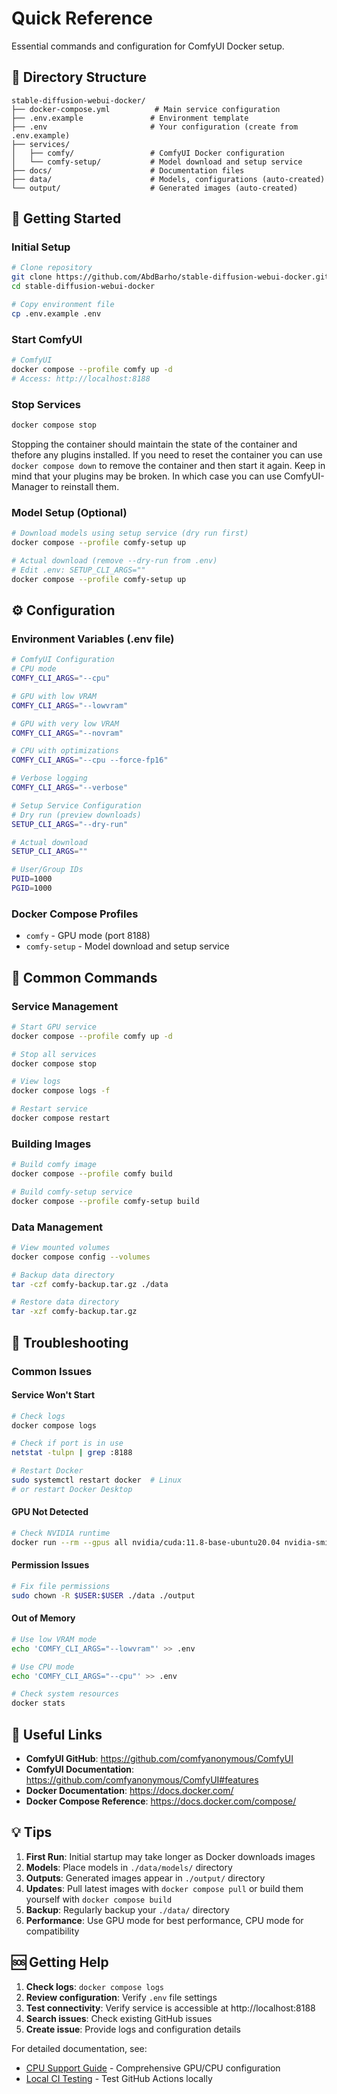 # Quick Reference

Essential commands and configuration for ComfyUI Docker setup.

## 📁 Directory Structure

```
stable-diffusion-webui-docker/
├── docker-compose.yml          # Main service configuration
├── .env.example               # Environment template
├── .env                       # Your configuration (create from .env.example)
├── services/
│   ├── comfy/                 # ComfyUI Docker configuration
│   └── comfy-setup/           # Model download and setup service
├── docs/                      # Documentation files
├── data/                      # Models, configurations (auto-created)
└── output/                    # Generated images (auto-created)
```

## 🚀 Getting Started

### Initial Setup
```bash
# Clone repository
git clone https://github.com/AbdBarho/stable-diffusion-webui-docker.git
cd stable-diffusion-webui-docker

# Copy environment file
cp .env.example .env
```

### Start ComfyUI
```bash
# ComfyUI
docker compose --profile comfy up -d
# Access: http://localhost:8188
```

### Stop Services
```bash
docker compose stop
```
Stopping the container should maintain the state of the container and thefore any plugins installed. If you need to reset the container you can use `docker compose down` to remove the container and then start it again. Keep in mind that your plugins may be broken. In which case you can use ComfyUI-Manager to reinstall them.

### Model Setup (Optional)
```bash
# Download models using setup service (dry run first)
docker compose --profile comfy-setup up

# Actual download (remove --dry-run from .env)
# Edit .env: SETUP_CLI_ARGS=""
docker compose --profile comfy-setup up
```

## ⚙️ Configuration

### Environment Variables (.env file)
```bash
# ComfyUI Configuration
# CPU mode
COMFY_CLI_ARGS="--cpu"

# GPU with low VRAM
COMFY_CLI_ARGS="--lowvram"

# GPU with very low VRAM
COMFY_CLI_ARGS="--novram"

# CPU with optimizations
COMFY_CLI_ARGS="--cpu --force-fp16"

# Verbose logging
COMFY_CLI_ARGS="--verbose"

# Setup Service Configuration
# Dry run (preview downloads)
SETUP_CLI_ARGS="--dry-run"

# Actual download
SETUP_CLI_ARGS=""

# User/Group IDs
PUID=1000
PGID=1000
```

### Docker Compose Profiles
- `comfy` - GPU mode (port 8188)
- `comfy-setup` - Model download and setup service

## 🔧 Common Commands

### Service Management
```bash
# Start GPU service
docker compose --profile comfy up -d

# Stop all services
docker compose stop

# View logs
docker compose logs -f

# Restart service
docker compose restart
```

### Building Images
```bash
# Build comfy image
docker compose --profile comfy build

# Build comfy-setup service
docker compose --profile comfy-setup build
```

### Data Management
```bash
# View mounted volumes
docker compose config --volumes

# Backup data directory
tar -czf comfy-backup.tar.gz ./data

# Restore data directory
tar -xzf comfy-backup.tar.gz
```

## 🐛 Troubleshooting

### Common Issues

#### Service Won't Start
```bash
# Check logs
docker compose logs

# Check if port is in use
netstat -tulpn | grep :8188

# Restart Docker
sudo systemctl restart docker  # Linux
# or restart Docker Desktop
```

#### GPU Not Detected
```bash
# Check NVIDIA runtime
docker run --rm --gpus all nvidia/cuda:11.8-base-ubuntu20.04 nvidia-smi
```

#### Permission Issues
```bash
# Fix file permissions
sudo chown -R $USER:$USER ./data ./output
```

#### Out of Memory
```bash
# Use low VRAM mode
echo 'COMFY_CLI_ARGS="--lowvram"' >> .env

# Use CPU mode
echo 'COMFY_CLI_ARGS="--cpu"' >> .env

# Check system resources
docker stats
```

## 🔗 Useful Links

- **ComfyUI GitHub**: https://github.com/comfyanonymous/ComfyUI
- **ComfyUI Documentation**: https://github.com/comfyanonymous/ComfyUI#features
- **Docker Documentation**: https://docs.docker.com/
- **Docker Compose Reference**: https://docs.docker.com/compose/

## 💡 Tips

1. **First Run**: Initial startup may take longer as Docker downloads images
2. **Models**: Place models in `./data/models/` directory
3. **Outputs**: Generated images appear in `./output/` directory
4. **Updates**: Pull latest images with `docker compose pull` or build them yourself with `docker compose build`
5. **Backup**: Regularly backup your `./data/` directory
6. **Performance**: Use GPU mode for best performance, CPU mode for compatibility

## 🆘 Getting Help

1. **Check logs**: `docker compose logs`
2. **Review configuration**: Verify `.env` file settings
3. **Test connectivity**: Verify service is accessible at http://localhost:8188
4. **Search issues**: Check existing GitHub issues
5. **Create issue**: Provide logs and configuration details

For detailed documentation, see:
- [CPU Support Guide](CPU_SUPPORT.md) - Comprehensive GPU/CPU configuration
- [Local CI Testing](LOCAL_CI_TESTING.md) - Test GitHub Actions locally
